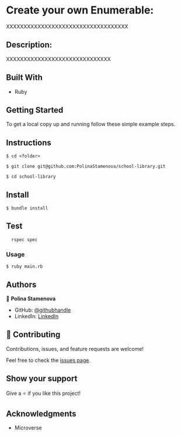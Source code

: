 # Create your own Enumerable:

XXXXXXXXXXXXXXXXXXXXXXXXXXXXXXXXXXX

## Description:

XXXXXXXXXXXXXXXXXXXXXXXXXXXXXX

## Built With

- Ruby

## Getting Started

To get a local copy up and running follow these simple example steps.

## Instructions

```
$ cd <folder>
```

```
$ git clone git@github.com:PolinaStamenova/school-library.git
```

```
$ cd school-library
```

## Install
```
$ bundle install
```

## Test
```
  rspec spec
```

### Usage

```
$ ruby main.rb
```

## Authors

👤 **Polina Stamenova**

- GitHub: [@githubhandle](https://github.com/PolinaStamenova)
- LinkedIn: [LinkedIn](https://www.linkedin.com/in/polina-stamenova-a60766112/)

## 🤝 Contributing

Contributions, issues, and feature requests are welcome!

Feel free to check the [issues page](https://github.com/PolinaStamenova/school-library/issues).

## Show your support

Give a ⭐️ if you like this project!

## Acknowledgments

- Microverse

```

```
